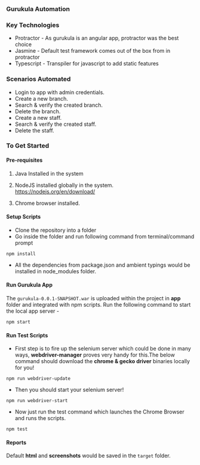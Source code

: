 ### Gurukula Automation  

### Key Technologies
* Protractor - As gurukula is an angular app, protractor was the best choice
* Jasmine -  Default test framework comes out of the box from in protractor
* Typescript - Transpiler for javascript to add static features

### Scenarios Automated

* Login to app with admin credentials.
* Create a new branch.
* Search & verify the created branch.
* Delete the branch.
* Create a new staff.
* Search & verify the created staff.
* Delete the staff.

### To Get Started

#### Pre-requisites

1. Java Installed in the system

2. NodeJS installed globally in the system.
https://nodejs.org/en/download/

3. Chrome browser installed.

#### Setup Scripts
* Clone the repository into a folder
* Go inside the folder and run following command from terminal/command prompt
```
npm install 
```
* All the dependencies from package.json and ambient typings would be installed in node_modules folder.

#### Run Gurukula App

The `gurukula-0.0.1-SNAPSHOT.war` is uploaded within the project in **app** folder and integrated with npm scripts.
Run the following command to start the local app server -

```
npm start
```

#### Run Test Scripts

* First step is to fire up the selenium server which could be done in many ways,  **webdriver-manager** proves very handy for this.The below command should download the **chrome & gecko driver** binaries locally for you!

```
npm run webdriver-update
``` 

* Then you should start your selenium server!
```
npm run webdriver-start
```

* Now just run the test command which launches the Chrome Browser and runs the scripts.
```
npm test
```
#### Reports

Default **html** and **screenshots** would be saved in the `target` folder.

